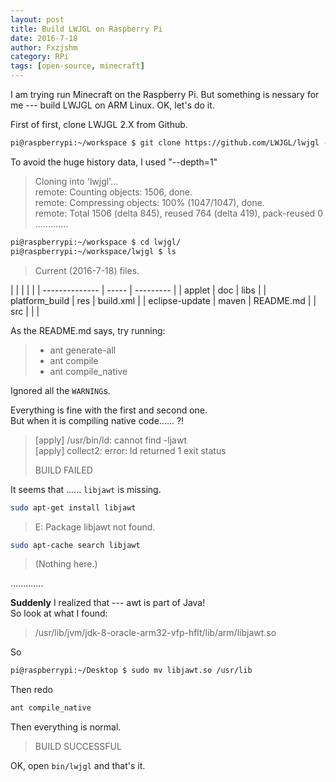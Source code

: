 ```yaml
---
layout: post  
title: Build LWJGL on Raspberry Pi
date: 2016-7-18
author: Fxzjshm
category: RPi
tags: [open-source, minecraft]
---
```


I am trying run Minecraft on the Raspberry Pi. But something is nessary for me --- build LWJGL on ARM Linux. OK, let's do it.  

First of first, clone LWJGL 2.X from Github.  

```bash
pi@raspberrypi:~/workspace $ git clone https://github.com/LWJGL/lwjgl --depth=1
```

To avoid the huge history data, I used "--depth=1"  

> Cloning into 'lwjgl'...  
> remote: Counting objects: 1506, done.  
> remote: Compressing objects: 100% (1047/1047), done.  
> remote: Total 1506 (delta 845), reused 764 (delta 419), pack-reused 0  
> .............  

```bash
pi@raspberrypi:~/workspace $ cd lwjgl/
pi@raspberrypi:~/workspace/lwjgl $ ls
```

> Current (2016-7-18) files.  

|                |       |           | |
| -------------- | ----- | --------- |
| applet         | doc   | libs      |
| platform_build | res   | build.xml |
| eclipse-update | maven | README.md |
| src            |       |           |

As the README.md says, try running:  

> * ant generate-all  
> * ant compile  
> * ant compile_native  

Ignored all the `WARNING`s.  

Everything is fine with the first and second one.  
But when it is compiling native code...... ?!  

> [apply] /usr/bin/ld: cannot find -ljawt  
> [apply] collect2: error: ld returned 1 exit status  
>   
> BUILD FAILED  

It seems that ...... `libjawt` is missing.  

```bash
sudo apt-get install libjawt
```

> E: Package libjawt not found.  

```bash
sudo apt-cache search libjawt
```

> (Nothing here.)  

.............  

**Suddenly** I realized that --- awt is part of Java!  
So look at what I found:  

> /usr/lib/jvm/jdk-8-oracle-arm32-vfp-hflt/lib/arm/libjawt.so  

So  

```bash
pi@raspberrypi:~/Desktop $ sudo mv libjawt.so /usr/lib
```
Then redo  

```bash
ant compile_native
```

Then everything is normal.  

> BUILD SUCCESSFUL  

OK, open `bin/lwjgl` and that's it.  
